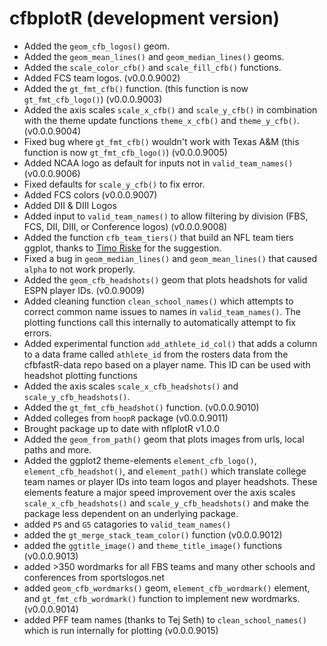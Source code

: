 # cfbplotR (development version)

* Added the `geom_cfb_logos()` geom.
* Added the `geom_mean_lines()` and `geom_median_lines()` geoms.
* Added the `scale_color_cfb()` and `scale_fill_cfb()` functions. 
* Added FCS team logos. (v0.0.0.9002)
* Added the `gt_fmt_cfb()` function. (this function is now `gt_fmt_cfb_logo()`) (v0.0.0.9003)
* Added the axis scales `scale_x_cfb()` and `scale_y_cfb()` in combination with the theme update functions `theme_x_cfb()` and `theme_y_cfb()`. (v0.0.0.9004)
* Fixed bug where `gt_fmt_cfb()` wouldn't work with Texas A&M (this function is now `gt_fmt_cfb_logo()`) (v0.0.0.9005) 
* Added NCAA logo as default for inputs not in `valid_team_names()`(v0.0.0.9006)
* Fixed defaults for `scale_y_cfb()` to fix error.
* Added FCS colors (v0.0.0.9007)
* Added DII & DIII Logos
* Added input to `valid_team_names()` to allow filtering by division (FBS, FCS, DII, DIII, or Conference logos) (v0.0.0.9008)
* Added the function `cfb_team_tiers()` that build an NFL team tiers ggplot, thanks to [Timo Riske](https://twitter.com/PFF_Moo) for the suggestion.
* Fixed a bug in `geom_median_lines()` and `geom_mean_lines()` that caused `alpha` to not work properly.
* Added the `geom_cfb_headshots()` geom that plots headshots for valid ESPN player IDs. (v0.0.9009)
* Added cleaning function `clean_school_names()` which attempts to correct common name issues to names in `valid_team_names()`. The plotting functions call this internally to automatically attempt to fix errors.
* Added experimental function `add_athlete_id_col()` that adds a column to a data frame called `athlete_id` from the rosters data from the cfbfastR-data repo based on a player name. This ID can be used with headshot plotting functions
* Added the axis scales `scale_x_cfb_headshots()` and `scale_y_cfb_headshots()`.
* Added the `gt_fmt_cfb_headshot()` function. (v0.0.0.9010)
* Added colleges from `hoopR` package (v0.0.0.9011)
* Brought package up to date with nflplotR v1.0.0
* Added the `geom_from_path()` geom that plots images from urls, local paths and more.
* Added the ggplot2 theme-elements `element_cfb_logo()`, `element_cfb_headshot()`, 
and `element_path()` which translate college team names or player IDs into team logos and player headshots. These elements feature a major speed improvement over the axis scales `scale_x_cfb_headshots()` and `scale_y_cfb_headshots()` and make the package less dependent on an underlying package.
* added `P5` and `G5` catagories to `valid_team_names()`
* added the `gt_merge_stack_team_color()` function (v0.0.0.9012)
* added the `ggtitle_image()` and `theme_title_image()` functions (v0.0.0.9013)
* added >350 wordmarks for all FBS teams and many other schools and conferences from sportslogos.net
* added `geom_cfb_wordmarks()` geom, `element_cfb_wordmark()` element, and `gt_fmt_cfb_wordmark()` function to implement new wordmarks. (v0.0.0.9014)
* added PFF team names (thanks to Tej Seth) to `clean_school_names()` which is run internally for plotting (v0.0.0.9015)
